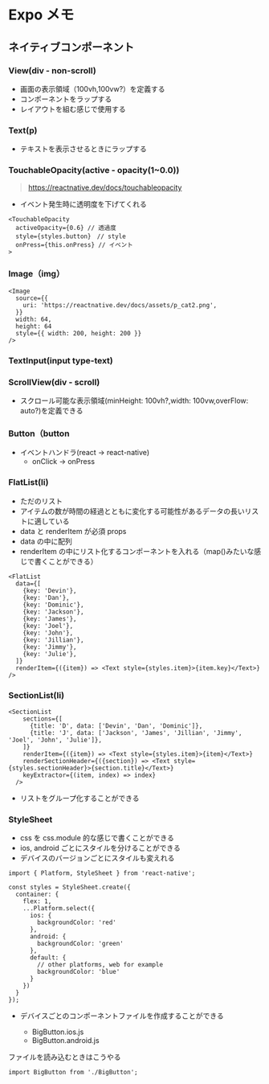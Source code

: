 # Expo メモ

## ネイティブコンポーネント

### View(div - non-scroll)

- 画面の表示領域（100vh,100vw?）を定義する
- コンポーネントをラップする
- レイアウトを組む感じで使用する

### Text(p)

- テキストを表示させるときにラップする

### TouchableOpacity(active - opacity(1~0.0))

> https://reactnative.dev/docs/touchableopacity

- イベント発生時に透明度を下げてくれる

```
<TouchableOpacity
  activeOpacity={0.6} // 透過度
  style={styles.button}　// style
  onPress={this.onPress} // イベント
>
```

### Image（img）

```
<Image
  source={{
    uri: 'https://reactnative.dev/docs/assets/p_cat2.png',
  }}
  width: 64,
  height: 64
  style={{ width: 200, height: 200 }}
/>
```

### TextInput(input type-text)

### ScrollView(div - scroll)

- スクロール可能な表示領域(minHeight: 100vh?,width: 100vw,overFlow: auto?)を定義できる

### Button（button

- イベントハンドラ(react -> react-native)
  - onClick -> onPress

### FlatList(li)

- ただのリスト
- アイテムの数が時間の経過とともに変化する可能性があるデータの長いリストに適している
- data と renderItem が必須 props
- data の中に配列
- renderItem の中にリスト化するコンポーネントを入れる（map()みたいな感じで書くことができる）

```
<FlatList
  data={[
    {key: 'Devin'},
    {key: 'Dan'},
    {key: 'Dominic'},
    {key: 'Jackson'},
    {key: 'James'},
    {key: 'Joel'},
    {key: 'John'},
    {key: 'Jillian'},
    {key: 'Jimmy'},
    {key: 'Julie'},
  ]}
  renderItem={({item}) => <Text style={styles.item}>{item.key}</Text>}
/>
```

### SectionList(li)

```
<SectionList
    sections={[
      {title: 'D', data: ['Devin', 'Dan', 'Dominic']},
      {title: 'J', data: ['Jackson', 'James', 'Jillian', 'Jimmy', 'Joel', 'John', 'Julie']},
    ]}
    renderItem={({item}) => <Text style={styles.item}>{item}</Text>}
    renderSectionHeader={({section}) => <Text style={styles.sectionHeader}>{section.title}</Text>}
    keyExtractor={(item, index) => index}
  />
```

- リストをグループ化することができる

### StyleSheet

- css を css.module 的な感じで書くことができる
- ios, android ごとにスタイルを分けることができる
- デバイスのバージョンごとにスタイルも変えれる

```
import { Platform, StyleSheet } from 'react-native';

const styles = StyleSheet.create({
  container: {
    flex: 1,
    ...Platform.select({
      ios: {
        backgroundColor: 'red'
      },
      android: {
        backgroundColor: 'green'
      },
      default: {
        // other platforms, web for example
        backgroundColor: 'blue'
      }
    })
  }
});
```

- デバイスごとのコンポーネントファイルを作成することができる

  - BigButton.ios.js
  - BigButton.android.js

ファイルを読み込むときはこうやる

```
import BigButton from './BigButton';
```
